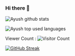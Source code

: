 ### Hi there 👋

<!--
**Ayush21082/Ayush21082** is a ✨ _special_ ✨ repository because its `README.md` (this file) appears on your GitHub profile.

Here are some ideas to get you started:

- 🔭 I’m currently working on ...
- 🌱 I’m currently learning ...
- 👯 I’m looking to collaborate on ...
- 🤔 I’m looking for help with ...
- 💬 Ask me about ...
- 📫 How to reach me: ...
- 😄 Pronouns: ...
- ⚡ Fun fact: ...
-->

![Ayush github stats](https://github-readme-stats.vercel.app/api?username=ayush21082&show_icons=true&count_private=true&show_icons=true)

![Ayush top used languages](https://github-readme-stats.vercel.app/api/top-langs/?username=ayush21082&layout=compact&exclude_repo=dt_laurel_sprout,dt_laurel_sprout_oss,vt_laurel_sprout,vt_laurel_sprout_oss,shrp_xiaomi_laurel_sprout,ayush21082.github.io,gims-dump,device_oneplus_avicii,oos-cam)

Viewer Count :
 ![Visitor Count](https://profile-counter.glitch.me/{ayush21082}/count.svg)

[![GitHub Streak](http://github-readme-streak-stats.herokuapp.com?user=ayush21082&theme=github-light&date_format=M%20j%5B%2C%20Y%5D)](https://git.io/streak-stats)
